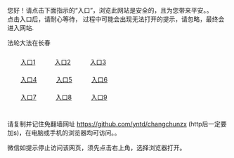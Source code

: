 您好！请点击下面指示的“入口”，浏览此网站是安全的，且为您带来平安。。 <br/>
点击入口后，请耐心等待， 过程中可能会出现无法打开的提示，请忽略，最终会进入网站. </br>

法轮大法在长春<br/>
<div style="padding:10px"><a style="margin:20px" target="_blank" href="https://d381y30vm8666k.cloudfront.net/2Qpsp?uqziff" id="ccLink1" rel="nofollow">入口1</a> <a target="_blank" style="margin:20px" href="https://d2de50vs9znv3r.cloudfront.net/2Qpsp?jgmlxnnl" id="ccLink2" rel="nofollow">入口2</a> <a style="margin:20px" target="_blank" href="https://d1f20efyfwk822.cloudfront.net/2Qpsp?yfhfr" id="ccLink3" rel="nofollow">入口3</a></div>

<div style="padding:10px" ><a style="margin:20px" target="_blank" href="https://d381y30vm8666k.cloudfront.net/2Qpsp?uqziff" id="ccLink4" rel="nofollow">入口4</a> <a style="margin:20px" href="https://d2de50vs9znv3r.cloudfront.net/2Qpsp?jgmlxnnl" target="_blank" id="ccLink5" rel="nofollow">入口5</a> <a style="margin:20px" href="https://d1f20efyfwk822.cloudfront.net/2Qpsp?yfhfr" target="_blank" id="ccLink6" rel="nofollow">入口6</a></div>

<div style="padding:10px"><a style="margin:20px" target="_blank" href="https://d381y30vm8666k.cloudfront.net/2Qpsp?uqziff" id="ccLink7" rel="nofollow">入口7</a> <a style="margin:20px" href="https://d2de50vs9znv3r.cloudfront.net/2Qpsp?jgmlxnnl" target="_blank" id="ccLink8" rel="nofollow">入口8</a> <a style="margin:20px" target="_blank" href="https://d1f20efyfwk822.cloudfront.net/2Qpsp?yfhfr" id="ccLink9" rel="nofollow">入口9</a></div>

<br/>



请复制并记住免翻墙网址 https://github.com/yntd/changchunzx (http后一定要加s)，在电脑或手机的浏览器均可访问。。<br/>

微信如提示停止访问该网页，须先点击右上角，选择浏览器打开。
